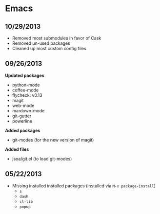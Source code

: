 Emacs
=====

10/29/2013
----------

- Removed most submodules in favor of Cask
- Removed un-used packages
- Cleaned up most custom config files

09/26/2013
----------

**Updated packages**

- python-mode
- coffee-mode
- flycheck: v0.13
- magit
- web-mode
- mardown-mode
- git-gutter
- powerline

**Added packages**

- git-modes (for the new version of magit)

**Added files**

- jsoa/git.el (to load git-modes)

05/22/2013
----------

- Missing installed installed packages (installed via `M-x package-install`)
    - `s`
    - `dash`
    - `cl-lib`
    - `popup`
